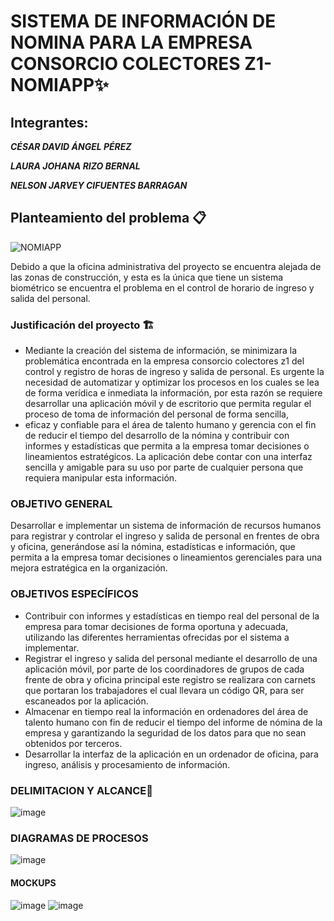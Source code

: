 # SISTEMA DE INFORMACIÓN DE NOMINA PARA LA EMPRESA CONSORCIO COLECTORES Z1- NOMIAPP✨
 ## Integrantes:

***CÉSAR DAVID ÁNGEL PÉREZ***

***LAURA JOHANA RIZO BERNAL***

***NELSON JARVEY CIFUENTES BARRAGAN***

## Planteamiento del problema 📋 
![NOMIAPP](https://user-images.githubusercontent.com/73148098/112249851-77b61680-8c26-11eb-8c54-7a2b41f15b64.png)

Debido a que la oficina administrativa del proyecto se encuentra alejada de las zonas de construcción, y esta es la única que tiene un sistema biométrico se encuentra el problema en el control de horario de ingreso y salida del personal.
### Justificación del proyecto   🏗
- Mediante la creación del sistema de información, se minimizara la problemática encontrada en la empresa consorcio colectores z1 del control y registro de horas de ingreso y salida de personal. Es urgente la necesidad de automatizar y optimizar los procesos en los cuales se lea de forma verídica e inmediata la información, por esta razón se requiere desarrollar una aplicación móvil y de escritorio que permita regular el proceso de toma de información del personal de forma sencilla,
- eficaz y confiable para el área de talento humano y gerencia con el fin de reducir el tiempo del desarrollo de la nómina y contribuir con informes y estadísticas que permita a la empresa tomar decisiones o lineamientos estratégicos. La aplicación debe contar con una interfaz sencilla y amigable para su uso por parte de cualquier persona que requiera manipular esta información.
### OBJETIVO GENERAL
Desarrollar e implementar un sistema de información de recursos humanos para registrar y controlar el ingreso y salida de personal en frentes de obra y oficina, generándose así la nómina, estadísticas e información, que permita a la empresa tomar decisiones o lineamientos gerenciales para una mejora estratégica en la organización.
### OBJETIVOS ESPECÍFICOS
- Contribuir con informes y estadísticas en tiempo real del personal de la empresa para tomar  decisiones de forma oportuna y adecuada, utilizando las diferentes herramientas ofrecidas por el sistema a implementar.
- Registrar el ingreso y salida del personal mediante el desarrollo de una aplicación móvil, por parte de los coordinadores de grupos de cada frente de obra y oficina principal este registro se realizara con carnets que portaran los trabajadores el cual llevara un código QR, para ser escaneados por la aplicación.
- Almacenar en tiempo real la información en ordenadores del área de talento humano con fin de reducir el tiempo del informe de nómina de la empresa y garantizando la seguridad de los datos para que no sean obtenidos por terceros.
- Desarrollar la interfaz de la aplicación en un ordenador de oficina, para ingreso, análisis y procesamiento de información.
### DELIMITACION Y ALCANCE🌠
![image](https://user-images.githubusercontent.com/73148098/112251609-9e298100-8c29-11eb-88e6-03f9e7731f93.png)
### DIAGRAMAS DE PROCESOS
![image](https://user-images.githubusercontent.com/73148098/112251436-396e2680-8c29-11eb-808b-0fcbc857cd40.png)

#### MOCKUPS

![image](https://user-images.githubusercontent.com/73148098/112250268-12aef080-8c27-11eb-9a2d-2f0fa3403109.png)
![image](https://user-images.githubusercontent.com/73148098/112250299-1d698580-8c27-11eb-8580-118ad074d53f.png)





